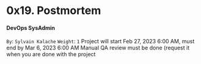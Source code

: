 # 0x19. Postmortem
#### DevOps SysAdmin
 `By`: `Sylvain Kalache`
 `Weight`: `1`
 Project will start Feb 27, 2023 6:00 AM, must end by Mar 6, 2023 6:00 AM
 Manual QA review must be done (request it when you are done with the project
